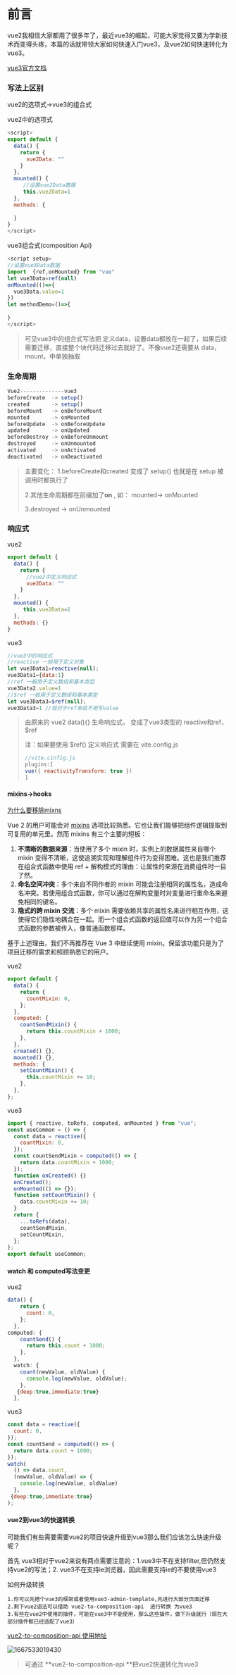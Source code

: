 # 前言

vue2我相信大家都用了很多年了，最近vue3的崛起，可能大家觉得又要为学新技术而变得头疼，本篇的话就带领大家如何快速入门vue3，及vue2如何快速转化为vue3。

[vue3官方文档](https://cn.vuejs.org/guide/introduction.html)



### 写法上区别

vue2的选项式->vue3的组合式

vue2中的选项式

```javascript
<script>
export default {
  data() {
    return {
      vue2Data: ""
    }
  },
  mounted() {
     //设置vue2Data数据
     this.vue2Data=1
  },
  methods: {
      
  }
}
</script>
```

vue3组合式(composition Api)

```javascript
<script setup>
//设置vue3Data数据
import  {ref,onMounted} from "vue"
let vue3Data=ref(null)
onMounted(()=>{
  vue3Data.value=1
})
let methodDemo=()=>{
    
}
</script>
```

>可见vue3中的组合式写法把  定义data，设置data都放在一起了，如果后续需要迁移，直接整个块代码迁移过去就好了。不像vue2还需要从 data，mount，中单独抽取



### 生命周期

```typescript
Vue2--------------vue3
beforeCreate  -> setup()
created       -> setup()
beforeMount   -> onBeforeMount
mounted       -> onMounted
beforeUpdate  -> onBeforeUpdate
updated       -> onUpdated
beforeDestroy -> onBeforeUnmount
destroyed     -> onUnmounted
activated     -> onActivated
deactivated   -> onDeactivated
```

>主要变化：
>1.beforeCreate和created  变成了 setup() 也就是在 setup 被调用时都执行了
>
>2.其他生命周期都在前缀加了**on** , 如： mounted-> onMounted
>
>3.destroyed  -> onUnmounted



### 响应式

vue2

```javascript
export default {
  data() {
    return {
      //vue2中定义响应式
      vue2Data: ""
    }
  },
  mounted() {
     this.vue2Data=1
  },
  methods: {}
}
```

vue3

```javascript
//vue3中的响应式
//reactive 一般用于定义对象
let vue3Data1=reactive(null);
vue3Data1={data:1}
//ref 一般用于定义数组和基本类型
vue3Data2.value=1
//$ref 一般用于定义数组和基本类型
let vue3Data3=$ref(null);
vue3Data3=1 //现对于ref来说不用写value
```

>由原来的 vue2 data(){} 生命响应式， 变成了vue3类型的 reactive和ref，$ref
>
>注：如果要使用 $ref() 定义响应式 需要在 vite.config.js
>
>```javascript
>//vite.cinfig.js
>plugins:[
>vue({ reactivityTransform: true })
>]
>```



#### mixins->hooks

[为什么要移除mixns](https://cn.vuejs.org/guide/reusability/composables.html#comparisons-with-other-techniques)

Vue 2 的用户可能会对 [mixins](https://cn.vuejs.org/api/options-composition.html#mixins) 选项比较熟悉。它也让我们能够把组件逻辑提取到可复用的单元里。然而 mixins 有三个主要的短板：

1. **不清晰的数据来源**：当使用了多个 mixin 时，实例上的数据属性来自哪个 mixin 变得不清晰，这使追溯实现和理解组件行为变得困难。这也是我们推荐在组合式函数中使用 ref + 解构模式的理由：让属性的来源在消费组件时一目了然。
2. **命名空间冲突**：多个来自不同作者的 mixin 可能会注册相同的属性名，造成命名冲突。若使用组合式函数，你可以通过在解构变量时对变量进行重命名来避免相同的键名。
3. **隐式的跨 mixin 交流**：多个 mixin 需要依赖共享的属性名来进行相互作用，这使得它们隐性地耦合在一起。而一个组合式函数的返回值可以作为另一个组合式函数的参数被传入，像普通函数那样。

基于上述理由，我们不再推荐在 Vue 3 中继续使用 mixin。保留该功能只是为了项目迁移的需求和照顾熟悉它的用户。

vue2

```javascript
export default {
  data() {
    return {
      countMixin: 0,
    };
  },
  computed: {
    countSendMixin() {
      return this.countMixin + 1000;
    },
  },
  created() {},
  mounted() {},
  methods: {
    setCountMixin() {
      this.countMixin += 10;
    },
  },
};
```

vue3

```javascript
import { reactive, toRefs, computed, onMounted } from "vue";
const useCommon = () => {
  const data = reactive({
    countMixin: 0,
  });
  const countSendMixin = computed(() => {
    return data.countMixin + 1000;
  });
  function onCreated() {}
  onCreated();
  onMounted(() => {});
  function setCountMixin() {
    data.countMixin += 10;
  }
  return {
    ...toRefs(data),
    countSendMixin,
    setCountMixin,
  };
};
export default useCommon;
```



#### watch 和 computed写法变更

vue2

```javascript
data() {
    return {
      count: 0,
    };
  },  
computed: {
    countSend() {
      return this.count + 1000;
    },
  },
  watch: {
    count(newValue, oldValue) {
      console.log(newValue, oldValue);
    },
   {deep:true,immediate:true}
  },
```

vue3

```javascript
const data = reactive({
  count: 0,
});
const countSend = computed(() => {
  return data.count + 1000;
});
watch(
  () => data.count,
  (newValue, oldValue) => {
    console.log(newValue, oldValue)
  }，
 {deep:true,immediate:true}
);
```

#### vue2到vue3的快速转换

可能我们有些需要需要vue2的项目快速升级到vue3那么我们应该怎么快速升级呢？

首先 vue3相对于vue2来说有两点需要注意的：1.vue3中不在支持filter,但仍然支持vue2的写法；2. vue3不在支持ie浏览器，因此需要支持ie的不要使用vue3



如何升级转换

```text
1.你可以先搭个vue3的框架或者使用vue3-admin-template,先进行大部分页面迁移
2.剩下vue2语法可以借助 vue2-to-composition-api  进行转换 为vue3
3.有些在vue2中使用的插件，可能在vue3中不能使用，那么这些插件，做下升级就行（现在大部分插件都已经适配了vue3）
```

[vue2-to-composition-api 使用地址](https://wd3322.github.io/to-vue3/)

![1667533019430](https://github.jzfai.top/file/vap-assets/1667533019430.png)

>可通过 **vue2-to-composition-api **把vue2快速转化为vue3

